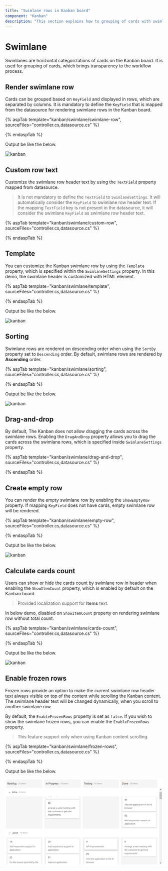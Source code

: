 ```yaml
---
title: "Swimlane rows in Kanban board"
component: "Kanban"
description: "This section explains how to grouping of cards with swimlane rows, template, sorting, swimlane across drag and drop and show empty rows."
---
```


# Swimlane

Swimlanes are horizontal categorizations of cards on the Kanban board.  It is used for grouping of cards, which brings transparency to the workflow process.

## Render swimlane row

Cards can be grouped based on `KeyField` and displayed in rows, which are separated by columns. It is mandatory to define the `KeyField` that is mapped from the datasource for rendering swimlane rows in the Kanban board.

{% aspTab template="kanban/swimlane/swimlane-row", sourceFiles="controller.cs,datasource.cs" %}

{% endaspTab %}

Output be like the below.

![kanban](./images/swimlane-row.PNG)

## Custom row text

Customize the swimlane row header text by using the `TextField` property mapped from datasource.

> It is not mandatory to define the `TextField` to `SwimlaneSettings`.  It will automatically consider the `KeyField` to swimlane row header text.
> If the mapping `TextField` key is not present in the datasource, it will consider the swimlane `KeyField` as swimlane row header text.

{% aspTab template="kanban/swimlane/custom-row", sourceFiles="controller.cs,datasource.cs" %}

{% endaspTab %}

## Template

You can customize the Kanban swimlane row by using the `Template` property, which is specified within the `SwimlaneSettings` property. In this demo, the swimlane header is customized with HTML element.

{% aspTab template="kanban/swimlane/template", sourceFiles="controller.cs,datasource.cs" %}

{% endaspTab %}

Output be like the below.

![kanban](./images/template.PNG)

## Sorting

Swimlane rows are rendered on descending order when using the `SortBy` property set to `Descending` order. By default, swimlane rows are rendered by **Ascending** order.

{% aspTab template="kanban/swimlane/sorting", sourceFiles="controller.cs,datasource.cs" %}

{% endaspTab %}

Output be like the below.

![kanban](./images/sorting.PNG)

## Drag-and-drop

By default, The Kanban does not allow dragging the cards across the swimlane rows. Enabling the `DragAndDrop` property allows you to drag the cards across the swimlane rows, which is specified inside `SwimlaneSettings` property.

{% aspTab template="kanban/swimlane/drag-and-drop", sourceFiles="controller.cs,datasource.cs" %}

{% endaspTab %}

## Create empty row

You can render the empty swimlane row by enabling the `ShowEmptyRow` property.  If mapping `KeyField` does not have cards, empty swimlane row will be rendered.

{% aspTab template="kanban/swimlane/empty-row", sourceFiles="controller.cs,datasource.cs" %}

{% endaspTab %}

Output be like the below.

![kanban](./images/empty-row.PNG)

## Calculate cards count

Users can show or hide the cards count by swimlane row in header when enabling the `ShowItemCount` property, which is enabled by default on the Kanban board.

> Provided localization support for **Items** text.

In below demo, disabled on `ShowItemCount` property on rendering swimlane row without total count.

{% aspTab template="kanban/swimlane/cards-count", sourceFiles="controller.cs,datasource.cs" %}

{% endaspTab %}

Output be like the below.

![kanban](./images/cards-count.PNG)

## Enable frozen rows

Frozen rows provide an option to make the current swimlane row header text always visible on top of the content while scrolling the Kanban content. The swimlane header text will be changed dynamically, when you scroll to another swimlane row.

By default, the `EnableFrozenRows` property is set as `false`. If you wish to show the swimlane frozen rows, you can enable the `EnableFrozenRows` property.

> This feature support only when using Kanban content scrolling.

{% aspTab template="kanban/swimlane/frozen-rows", sourceFiles="controller.cs,datasource.cs" %}

{% endaspTab %}

Output be like the below.

![kanban](./images/frozen-rows.PNG)
